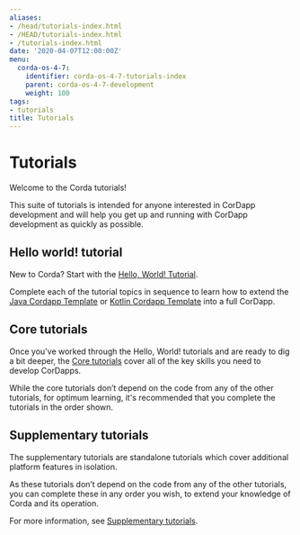 ```yaml
---
aliases:
- /head/tutorials-index.html
- /HEAD/tutorials-index.html
- /tutorials-index.html
date: '2020-04-07T12:00:00Z'
menu:
  corda-os-4-7:
    identifier: corda-os-4-7-tutorials-index
    parent: corda-os-4-7-development
    weight: 100
tags:
- tutorials
title: Tutorials
---
```



#  Tutorials

Welcome to the Corda tutorials!

This suite of tutorials is intended for anyone interested in CorDapp development and will help you get up and running with CorDapp development as quickly as possible.


## Hello world! tutorial

New to Corda? Start with the [Hello, World! Tutorial](hello-world-introduction.md).

Complete each of the tutorial topics in sequence to learn how to extend the [Java Cordapp Template](https://github.com/corda/cordapp-template-java) or [Kotlin Cordapp Template](https://github.com/corda/cordapp-template-kotlin) into a full CorDapp.

## Core tutorials

Once you've worked through the Hello, World! tutorials and are ready to dig a bit deeper, the [Core tutorials](core-tutorials-index.md) cover all of the key skills you need to develop CorDapps.

While the core tutorials don’t depend on the code from any of the other tutorials, for optimum learning, it's recommended that you complete the tutorials in the order shown.

## Supplementary tutorials

The supplementary tutorials are standalone tutorials which cover additional platform features in isolation.

As these tutorials don’t depend on the code from any of the other tutorials, you can complete these in any order you wish, to extend your knowledge of Corda and its operation.

For more information, see [Supplementary tutorials](supplementary-tutorials-index.md).
